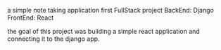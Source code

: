 a simple note taking application
first FullStack project
BackEnd: Django
FrontEnd: React

the goal of this project was building a simple react application and connecting it to the django app.


